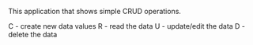 This application that shows simple CRUD operations.

C - create new data values
R - read the data 
U - update/edit the data
D - delete the data
